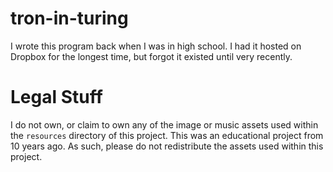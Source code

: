 # tron-in-turing
I wrote this program back when I was in high school. I had it hosted on Dropbox for the longest time, but forgot it existed until very recently.

# Legal Stuff
I do not own, or claim to own any of the image or music assets used within the `resources` directory of this project. This was an educational project from 10 years ago. As such, please do not redistribute the assets used within this project.
